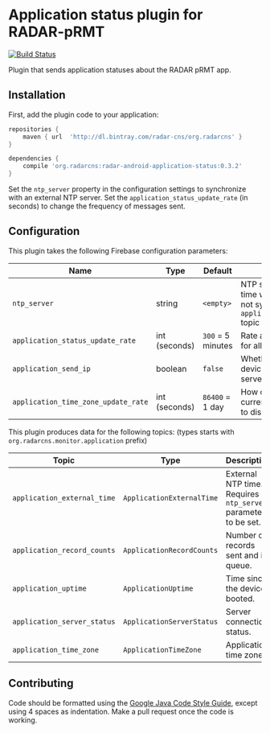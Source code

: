 # Application status plugin for RADAR-pRMT

[![Build Status](https://travis-ci.org/RADAR-base/radar-android-application-status.svg?branch=master)](https://travis-ci.org/RADAR-base/radar-android-application-status)

Plugin that sends application statuses about the RADAR pRMT app.

## Installation

First, add the plugin code to your application:

```gradle
repositories {
    maven { url  'http://dl.bintray.com/radar-cns/org.radarcns' }
}

dependencies {
    compile 'org.radarcns:radar-android-application-status:0.3.2'
}
```

Set the `ntp_server` property in the configuration settings to synchronize with an external NTP server. Set the `application_status_update_rate` (in seconds) to change the frequency of messages sent.

## Configuration

This plugin takes the following Firebase configuration parameters:

| Name | Type | Default | Description |
| ---- | ---- | ------- | ----------- |
| `ntp_server` | string | `<empty>` | NTP server to synchronize time with. If empty, time is not synchronized and the `application_external_time` topic will not receive data. |
| `application_status_update_rate` | int (seconds) | `300` = 5 minutes | Rate at which to send data for all application topics. |
| `application_send_ip` | boolean | `false` | Whether to send the device IP address with the server status. |
| `application_time_zone_update_rate` | int (seconds) | `86400` = 1 day | How often to send the current time zone. Set to `0` to disable. |

This plugin produces data for the following topics: (types starts with `org.radarcns.monitor.application` prefix)

| Topic | Type | Description |
| ----- | ---- | ----------- |
| `application_external_time` | `ApplicationExternalTime` | External NTP time. Requires `ntp_server` parameter to be set. |
| `application_record_counts` | `ApplicationRecordCounts` | Number of records sent and in queue. |
| `application_uptime` | `ApplicationUptime` | Time since the device booted. |
| `application_server_status` | `ApplicationServerStatus` | Server connection status. |
| `application_time_zone` | `ApplicationTimeZone` | Application time zone. |

## Contributing

Code should be formatted using the [Google Java Code Style Guide](https://google.github.io/styleguide/javaguide.html), except using 4 spaces as indentation. Make a pull request once the code is working.
